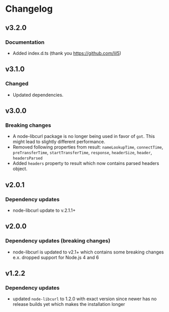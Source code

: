 # Changelog

## v3.2.0
### Documentation
- Added index.d.ts (thank you https://github.com/lil5)

## v3.1.0
### Changed
- Updated dependencies.

## v3.0.0
### Breaking changes
- A node-libcurl package is no longer being used in favor of `got`. This might lead to slightly different performance.
- Removed following properties from result: `nameLookupTime`, `connectTime`, `preTransferTime`, `startTransferTime`, `response`, `headerSize`, `header`, `headersParsed`
- Added `headers` property to result which now contains parsed headers object.

## v2.0.1
### Dependency updates
- node-libcurl update to v.2.1.1+

## v2.0.0
### Dependency updates (breaking changes)
- node-libcurl is updated to v2.1+ which contains some breaking changes e.x. dropped support for Node.js 4 and 6

## v1.2.2
### Dependency updates
- updated `node-libcurl` to 1.2.0 with exact version since newer has no release builds yet which makes the installation longer
